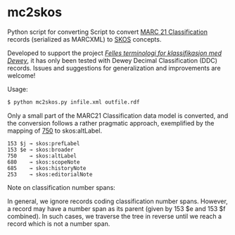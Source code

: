 mc2skos
=======

Python script for converting Script to convert
[MARC 21 Classification](http://www.loc.gov/marc/classification/)
records (serialized as MARCXML) to
[SKOS](http://www.w3.org/2004/02/skos/) concepts.

Developed to support the
project *[Felles terminologi for klassifikasjon med Dewey](http://www.ub.uio.no/om/prosjekter/deweymapping/index.html)*,
it has only been tested with Dewey Decimal Classification (DDC) records.
Issues and suggestions for generalization and improvements are welcome!

Usage:

```bash
$ python mc2skos.py infile.xml outfile.rdf
```

Only a small part of the MARC21 Classification
data model is converted, and the conversion follows a rather
pragmatic approach, exemplified by the mapping of
[750](http://www.loc.gov/marc/classification/cd750.html)
to skos:altLabel.

    153 $j → skos:prefLabel
    153 $e → skos:broader
    750    → skos:altLabel
    680    → skos:scopeNote
    685    → skos:historyNote
    253    → skos:editorialNote

Note on classification number spans:

In general, we ignore records coding classification number spans.
However, a record may have a number span as its parent (given
by 153 $e and 153 $f combined). In such cases, we traverse the tree
in reverse until we reach a record which is not a number span.
